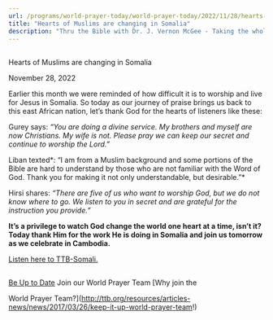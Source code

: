 ```yaml
---
url: /programs/world-prayer-today/world-prayer-today/2022/11/28/hearts-of-muslims-are-changing-in-somalia
title: "Hearts of Muslims are changing in Somalia"
description: "Thru the Bible with Dr. J. Vernon McGee - Taking the whole Word to the whole world"
---
```







## 
 Hearts of Muslims are changing in Somalia


November 28, 2022




Earlier this month we were reminded of how difficult it is to worship and live for Jesus in Somalia. So today as our journey of praise brings us back to this east African nation, let’s thank God for the hearts of listeners like these:

Gurey says: *“You are doing a divine service. My brothers and myself are now Christians. My wife is not. Please pray we can keep our secret and continue to worship the Lord.”*

Liban texted*: “I am from a Muslim background and some portions of the Bible are hard to understand by those who are not familiar with the Word of God. Thank you for making it not only understandable, but desirable.”*

Hirsi shares: *“There are five of us who want to worship God, but we do not know where to go. We listen to you in secret and are grateful for the instruction you provide.”*

**It’s a privilege to watch God change the world one heart at a time, isn’t it? Today thank Him for the work He is doing in Somalia and join us tomorrow as we celebrate in Cambodia.**

[Listen here to TTB-Somali.](https://ttb.twr.org/home/day,0420/language,SOM)







## 




[Be Up to Date](http://feeds.feedburner.com/WorldPrayerToday "World Prayer Today RSS Feed")
Join our World Prayer Team
[Why join the  

World Prayer Team?](http://ttb.org/resources/articles-news/news/2017/03/26/keep-it-up-world-prayer-team!)




